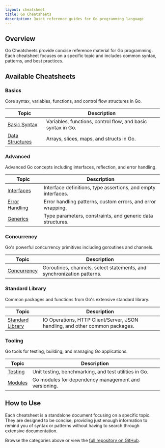 ```yaml
---
layout: cheatsheet
title: Go Cheatsheets
description: Quick reference guides for Go programming language
---
```


## Overview

Go Cheatsheets provide concise reference material for Go programming. Each cheatsheet focuses on a specific topic and includes common syntax, patterns, and best practices.

## Available Cheatsheets

### Basics

Core syntax, variables, functions, and control flow structures in Go.

<table>
  <thead>
    <tr>
      <th>Topic</th>
      <th>Description</th>
    </tr>
  </thead>
  <tbody>
    <tr>
      <td><a href="{{ '/basics/basic-syntax' | relative_url }}">Basic Syntax</a></td>
      <td>Variables, functions, control flow, and basic syntax in Go.</td>
    </tr>
    <tr>
      <td><a href="{{ '/basics/data-structures' | relative_url }}">Data Structures</a></td>
      <td>Arrays, slices, maps, and structs in Go.</td>
    </tr>
  </tbody>
</table>

### Advanced

Advanced Go concepts including interfaces, reflection, and error handling.

<table>
  <thead>
    <tr>
      <th>Topic</th>
      <th>Description</th>
    </tr>
  </thead>
  <tbody>
    <tr>
      <td><a href="{{ '/advanced/interfaces' | relative_url }}">Interfaces</a></td>
      <td>Interface definitions, type assertions, and empty interfaces.</td>
    </tr>
    <tr>
      <td><a href="{{ '/advanced/error-handling' | relative_url }}">Error Handling</a></td>
      <td>Error handling patterns, custom errors, and error wrapping.</td>
    </tr>
    <tr>
      <td><a href="{{ '/advanced/generics' | relative_url }}">Generics</a></td>
      <td>Type parameters, constraints, and generic data structures.</td>
    </tr>
  </tbody>
</table>

### Concurrency

Go's powerful concurrency primitives including goroutines and channels.

<table>
  <thead>
    <tr>
      <th>Topic</th>
      <th>Description</th>
    </tr>
  </thead>
  <tbody>
    <tr>
      <td><a href="{{ '/concurrency/concurrency' | relative_url }}">Concurrency</a></td>
      <td>Goroutines, channels, select statements, and synchronization patterns.</td>
    </tr>
  </tbody>
</table>

### Standard Library

Common packages and functions from Go's extensive standard library.

<table>
  <thead>
    <tr>
      <th>Topic</th>
      <th>Description</th>
    </tr>
  </thead>
  <tbody>
    <tr>
      <td><a href="{{ '/standard-library/standard-library' | relative_url }}">Standard Library</a></td>
      <td>IO Operations, HTTP Client/Server, JSON handling, and other common packages.</td>
    </tr>
  </tbody>
</table>

### Tooling

Go tools for testing, building, and managing Go applications.

<table>
  <thead>
    <tr>
      <th>Topic</th>
      <th>Description</th>
    </tr>
  </thead>
  <tbody>
    <tr>
      <td><a href="{{ '/tooling/testing' | relative_url }}">Testing</a></td>
      <td>Unit testing, benchmarking, and test utilities in Go.</td>
    </tr>
    <tr>
      <td><a href="{{ '/tooling/modules' | relative_url }}">Modules</a></td>
      <td>Go modules for dependency management and versioning.</td>
    </tr>
  </tbody>
</table>

## How to Use

Each cheatsheet is a standalone document focusing on a specific topic. They are designed to be concise, providing just enough information to remind you of syntax or patterns without having to search through extensive documentation.

Browse the categories above or view the [full repository on GitHub](https://github.com/GoEcosystem/go-cheatsheets).

